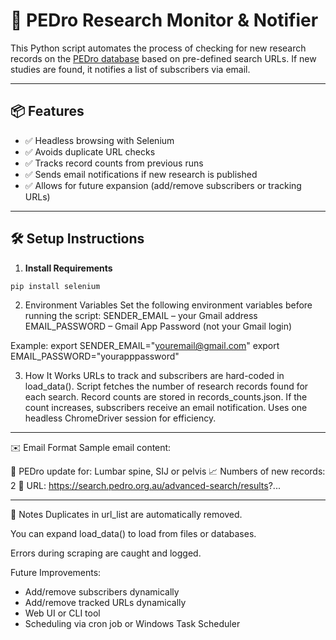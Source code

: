 # 🧠 PEDro Research Monitor & Notifier

This Python script automates the process of checking for new research records on the [PEDro database](https://pedro.org.au/) based on pre-defined search URLs. If new studies are found, it notifies a list of subscribers via email.

---

## 📦 Features

- ✅ Headless browsing with Selenium
- ✅ Avoids duplicate URL checks
- ✅ Tracks record counts from previous runs
- ✅ Sends email notifications if new research is published
- ✅ Allows for future expansion (add/remove subscribers or tracking URLs)

---

## 🛠️ Setup Instructions

1. **Install Requirements**
```bash
pip install selenium
```
2. Environment Variables
Set the following environment variables before running the script:
SENDER_EMAIL – your Gmail address
EMAIL_PASSWORD – Gmail App Password (not your Gmail login)

Example:
export SENDER_EMAIL="youremail@gmail.com"
export EMAIL_PASSWORD="yourapppassword"

3. How It Works
URLs to track and subscribers are hard-coded in load_data().
Script fetches the number of research records found for each search.
Record counts are stored in records_counts.json.
If the count increases, subscribers receive an email notification.
Uses one headless ChromeDriver session for efficiency.

*************************
✉️ Email Format
Sample email content:

🧠 PEDro update for: Lumbar spine, SIJ or pelvis
📈 Numbers of new records: 2
🔗 URL:
https://search.pedro.org.au/advanced-search/results?...  
*************************

📌 Notes
Duplicates in url_list are automatically removed.

You can expand load_data() to load from files or databases.

Errors during scraping are caught and logged.

Future Improvements:
- Add/remove subscribers dynamically 
- Add/remove tracked URLs dynamically
- Web UI or CLI tool
- Scheduling via cron job or Windows Task Scheduler
